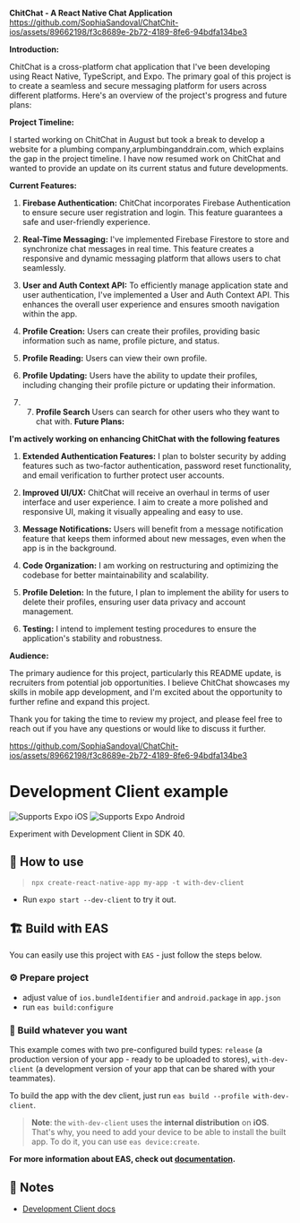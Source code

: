 **ChitChat - A React Native Chat Application**
https://github.com/SophiaSandoval/ChatChit-ios/assets/89662198/f3c8689e-2b72-4189-8fe6-94bdfa134be3

**Introduction:**

ChitChat is a cross-platform chat application that I've been developing using React Native, TypeScript, and Expo. The primary goal of this project is to create a seamless and secure messaging platform for users across different platforms. Here's an overview of the project's progress and future plans:

**Project Timeline:**

I started working on ChitChat in August but took a break to develop a website for a plumbing company,arplumbinganddrain.com, which explains the gap in the project timeline. I have now resumed work on ChitChat and wanted to provide an update on its current status and future developments.

**Current Features:**

1. **Firebase Authentication:** ChitChat incorporates Firebase Authentication to ensure secure user registration and login. This feature guarantees a safe and user-friendly experience.

2. **Real-Time Messaging:** I've implemented Firebase Firestore to store and synchronize chat messages in real time. This feature creates a responsive and dynamic messaging platform that allows users to chat seamlessly.

3. **User and Auth Context API:** To efficiently manage application state and user authentication, I've implemented a User and Auth Context API. This enhances the overall user experience and ensures smooth navigation within the app.

4. **Profile Creation:** Users can create their profiles, providing basic information such as name, profile picture, and status.

5. **Profile Reading:** Users can view their own profile.

6. **Profile Updating:** Users have the ability to update their profiles, including changing their profile picture or updating their information.
7. 7. **Profile Search** Users can search for other users who they want to chat with.
**Future Plans:**

**I'm actively working on enhancing ChitChat with the following features**

1. **Extended Authentication Features:** I plan to bolster security by adding features such as two-factor authentication, password reset functionality, and email verification to further protect user accounts.

2. **Improved UI/UX:** ChitChat will receive an overhaul in terms of user interface and user experience. I aim to create a more polished and responsive UI, making it visually appealing and easy to use.

3. **Message Notifications:** Users will benefit from a message notification feature that keeps them informed about new messages, even when the app is in the background.

4. **Code Organization:** I am working on restructuring and optimizing the codebase for better maintainability and scalability.

5. **Profile Deletion:** In the future, I plan to implement the ability for users to delete their profiles, ensuring user data privacy and account management.

6. **Testing:** I intend to implement testing procedures to ensure the application's stability and robustness.

**Audience:**

The primary audience for this project, particularly this README update, is recruiters from potential job opportunities. I believe ChitChat showcases my skills in mobile app development, and I'm excited about the opportunity to further refine and expand this project.

Thank you for taking the time to review my project, and please feel free to reach out if you have any questions or would like to discuss it further.

https://github.com/SophiaSandoval/ChatChit-ios/assets/89662198/f3c8689e-2b72-4189-8fe6-94bdfa134be3






# Development Client example

<p>
  <!-- iOS -->
  <img alt="Supports Expo iOS" longdesc="Supports Expo iOS" src="https://img.shields.io/badge/iOS-4630EB.svg?style=flat-square&logo=APPLE&labelColor=999999&logoColor=fff" />
  <!-- Android -->
  <img alt="Supports Expo Android" longdesc="Supports Expo Android" src="https://img.shields.io/badge/Android-4630EB.svg?style=flat-square&logo=ANDROID&labelColor=A4C639&logoColor=fff" />
</p>

Experiment with Development Client in SDK 40.

## 🚀 How to use

> `npx create-react-native-app my-app -t with-dev-client`

- Run `expo start --dev-client` to try it out.

## 🏗 Build with EAS

You can easily use this project with `EAS` - just follow the steps below.

### ⚙️ Prepare project

- adjust value of `ios.bundleIdentifier` and `android.package` in `app.json`
- run `eas build:configure`

### 💪 Build whatever you want

This example comes with two pre-configured build types: `release` (a production version of your app - ready to be uploaded to stores), `with-dev-client` (a development version of your app that can be shared with your teammates).

To build the app with the dev client, just run `eas build --profile with-dev-client`.

> **Note**: the `with-dev-client` uses the **internal distribution** on **iOS**. That's why, you need to add your device to be able to install the built app. To do it, you can use `eas device:create`.

**For more information about EAS, check out [documentation](https://docs.expo.dev/eas/).**

## 📝 Notes

- [Development Client docs](https://docs.expo.dev/clients/introduction/)
